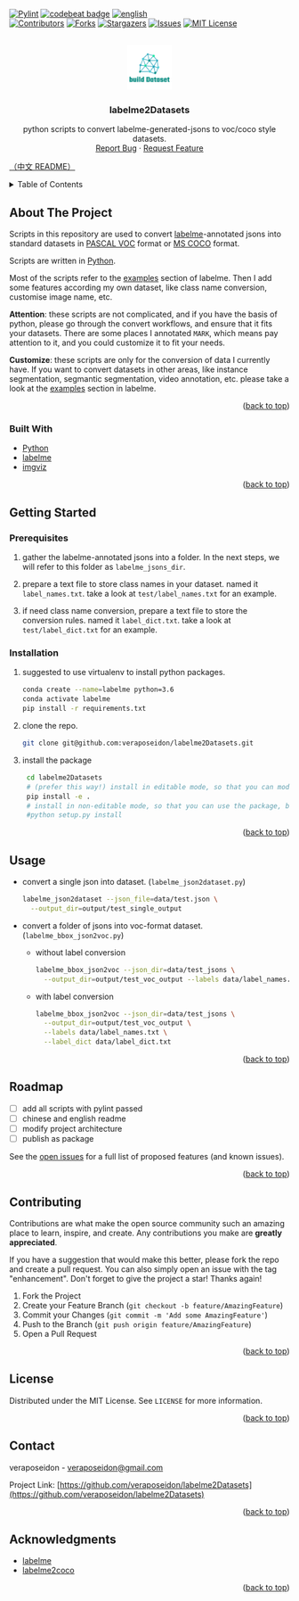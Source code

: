 <div id="top"></div>
<!--
*** Thanks for checking out the Best-README-Template. If you have a suggestion
*** that would make this better, please fork the repo and create a pull request
*** or simply open an issue with the tag "enhancement".
*** Don't forget to give the project a star!
*** Thanks again! Now go create something AMAZING! :D
-->



<!-- PROJECT SHIELDS -->
<!--
*** I'm using markdown "reference style" links for readability.
*** Reference links are enclosed in brackets [ ] instead of parentheses ( ).
*** See the bottom of this document for the declaration of the reference variables
*** for contributors-url, forks-url, etc. This is an optional, concise syntax you may use.
*** https://www.markdownguide.org/basic-syntax/#reference-style-links
-->
[![Pylint](https://github.com/veraposeidon/labelme2Datasets/actions/workflows/pylint.yml/badge.svg?branch=opensourceJourney)](https://github.com/veraposeidon/labelme2Datasets/actions/workflows/pylint.yml)
[![codebeat badge](https://codebeat.co/badges/5f99fcd3-c3a5-4154-91ca-4bb58b32bd53)](https://codebeat.co/projects/github-com-veraposeidon-labelme2datasets-opensourcejourney)
[![english][en-sheild]][en-url]
<br />
[![Contributors][contributors-shield]][contributors-url]
[![Forks][forks-shield]][forks-url]
[![Stargazers][stars-shield]][stars-url]
[![Issues][issues-shield]][issues-url]
[![MIT License][license-shield]][license-url]



<!-- PROJECT LOGO -->
<br />

<div align="center">
  <a href="https://github.com/veraposeidon/labelme2Datasets">
    <img src="images/logo.png" alt="Logo" width="80" height="80">
  </a>

<h3 align="center">labelme2Datasets</h3>

  <p align="center">
    python scripts to convert labelme-generated-jsons to voc/coco style datasets.
    <br />
    <a href="https://github.com/veraposeidon/labelme2Datasets/issues">Report Bug</a>
    ·
    <a href="https://github.com/veraposeidon/labelme2Datasets/issues">Request Feature</a>
  </p>
</div>


[（中文 README）](https://github.com/veraposeidon/labelme2Datasets//blob/opensourceJourney/README.zh.md)

<!-- TABLE OF CONTENTS -->
<details>
  <summary>Table of Contents</summary>
  <ol>
    <li>
      <a href="#about-the-project">About The Project</a>
      <ul>
        <li><a href="#built-with">Built With</a></li>
      </ul>
    </li>
    <li>
      <a href="#getting-started">Getting Started</a>
      <ul>
        <li><a href="#prerequisites">Prerequisites</a></li>
        <li><a href="#installation">Installation</a></li>
      </ul>
    </li>
    <li><a href="#usage">Usage</a></li>
    <li><a href="#roadmap">Roadmap</a></li>
    <li><a href="#contributing">Contributing</a></li>
    <li><a href="#license">License</a></li>
    <li><a href="#contact">Contact</a></li>
    <li><a href="#acknowledgments">Acknowledgments</a></li>
  </ol>
</details>


<!-- ABOUT THE PROJECT -->
## About The Project

Scripts in this repository are used to convert [labelme](https://github.com/wkentaro/labelme)-annotated jsons into standard datasets in [PASCAL VOC](http://host.robots.ox.ac.uk/pascal/VOC/) format or [MS COCO](https://cocodataset.org/#home) format.

Scripts are written in [Python](https://www.python.org/).

Most of the scripts refer to the [examples](https://github.com/wkentaro/labelme/tree/main/examples) section of labelme. Then I add some features according my own dataset, like class name conversion, customise image name, etc.

**Attention**: these scripts are not complicated, and if you have the basis of python, please go through the convert workflows, and ensure that it fits your datasets. There are some places I annotated `MARK`, which means pay attention to it, and you could customize it to fit your needs.

**Customize**: these scripts are only for the conversion of data I currently have. If you want to convert datasets in other areas, like instance segmentation, segmantic segmentation, video annotation, etc. please take a look at the [examples](https://github.com/wkentaro/labelme/tree/main/examples) section in labelme.

<p align="right">(<a href="#top">back to top</a>)</p>



### Built With

* [Python](https://www.python.org/)
* [labelme](https://github.com/wkentaro/labelme)
* [imgviz](https://github.com/wkentaro/imgviz)

<p align="right">(<a href="#top">back to top</a>)</p>



<!-- GETTING STARTED -->
## Getting Started

### Prerequisites

1. gather the labelme-annotated jsons into a folder. In the next steps, we will refer to this folder as `labelme_jsons_dir`.

2. prepare a text file to store class names in your dataset. named it `label_names.txt`. take a look at `test/label_names.txt` for an example.

3. if need class name conversion, prepare a text file to store the conversion rules. named it `label_dict.txt`. take a look at `test/label_dict.txt` for an example.
### Installation
1. suggested to use virtualenv to install python packages.
  
    ```sh
    conda create --name=labelme python=3.6
    conda activate labelme
    pip install -r requirements.txt
    ```
2. clone the repo.
    ```sh
    git clone git@github.com:veraposeidon/labelme2Datasets.git
    ```
3. install the package
   ```sh
    cd labelme2Datasets
    # (prefer this way!) install in editable mode, so that you can modify the package 
    pip install -e .
    # install in non-editable mode, so that you can use the package, but cannot modify it
    #python setup.py install
   ```
<p align="right">(<a href="#top">back to top</a>)</p>



<!-- USAGE EXAMPLES -->
## Usage

- convert a single json into dataset. (`labelme_json2dataset.py`)
    ```sh
    labelme_json2dataset --json_file=data/test.json \
      --output_dir=output/test_single_output
    ```

- convert a folder of jsons into voc-format dataset. (`labelme_bbox_json2voc.py`)
  - without label conversion
    ```sh
    labelme_bbox_json2voc --json_dir=data/test_jsons \
      --output_dir=output/test_voc_output --labels data/label_names.txt
    ```
  - with label conversion
    ```sh
    labelme_bbox_json2voc --json_dir=data/test_jsons \
      --output_dir=output/test_voc_output \
      --labels data/label_names.txt \
      --label_dict data/label_dict.txt
    ```

<p align="right">(<a href="#top">back to top</a>)</p>



<!-- ROADMAP -->
## Roadmap

- [ ] add all scripts with pylint passed
- [ ] chinese and english readme
- [ ] modify project architecture
- [ ] publish as package

See the [open issues](https://github.com/veraposeidon/labelme2Datasets/issues) for a full list of proposed features (and known issues).

<p align="right">(<a href="#top">back to top</a>)</p>



<!-- CONTRIBUTING -->
## Contributing

Contributions are what make the open source community such an amazing place to learn, inspire, and create. Any contributions you make are **greatly appreciated**.

If you have a suggestion that would make this better, please fork the repo and create a pull request. You can also simply open an issue with the tag "enhancement".
Don't forget to give the project a star! Thanks again!

1. Fork the Project
2. Create your Feature Branch (`git checkout -b feature/AmazingFeature`)
3. Commit your Changes (`git commit -m 'Add some AmazingFeature'`)
4. Push to the Branch (`git push origin feature/AmazingFeature`)
5. Open a Pull Request

<p align="right">(<a href="#top">back to top</a>)</p>



<!-- LICENSE -->
## License

Distributed under the MIT License. See `LICENSE` for more information.

<p align="right">(<a href="#top">back to top</a>)</p>



<!-- CONTACT -->
## Contact

veraposeidon - veraposeidon@gmail.com

Project Link: [https://github.com/veraposeidon/labelme2Datasets](https://github.com/veraposeidon/labelme2Datasets)

<p align="right">(<a href="#top">back to top</a>)</p>



<!-- ACKNOWLEDGMENTS -->
## Acknowledgments

* [labelme](https://github.com/wkentaro/labelme)
* [labelme2coco](https://github.com/fcakyon/labelme2coco)

<p align="right">(<a href="#top">back to top</a>)</p>



<!-- MARKDOWN LINKS & IMAGES -->
<!-- https://www.markdownguide.org/basic-syntax/#reference-style-links -->
[en-sheild]:https://img.shields.io/badge/language-english-blue
[en-url]:https://github.com/veraposeidon/labelme2Datasets//blob/opensourceJourney/README.md
[contributors-shield]: https://img.shields.io/github/contributors/veraposeidon/labelme2Datasets.svg?style=for-the-badge
[contributors-url]: https://github.com/veraposeidon/labelme2Datasets/graphs/contributors
[forks-shield]: https://img.shields.io/github/forks/veraposeidon/labelme2Datasets.svg?style=for-the-badge
[forks-url]: https://github.com/veraposeidon/labelme2Datasets/network/members
[stars-shield]: https://img.shields.io/github/stars/veraposeidon/labelme2Datasets.svg?style=for-the-badge
[stars-url]: https://github.com/veraposeidon/labelme2Datasets/stargazers
[issues-shield]: https://img.shields.io/github/issues/veraposeidon/labelme2Datasets.svg?style=for-the-badge
[issues-url]: https://github.com/veraposeidon/labelme2Datasets/issues
[license-shield]: https://img.shields.io/github/license/veraposeidon/labelme2Datasets.svg?style=for-the-badge
[license-url]: https://github.com/veraposeidon/labelme2Datasets/blob/opensourceJourney/LICENSE
[product-screenshot]: images/screenshot.png
